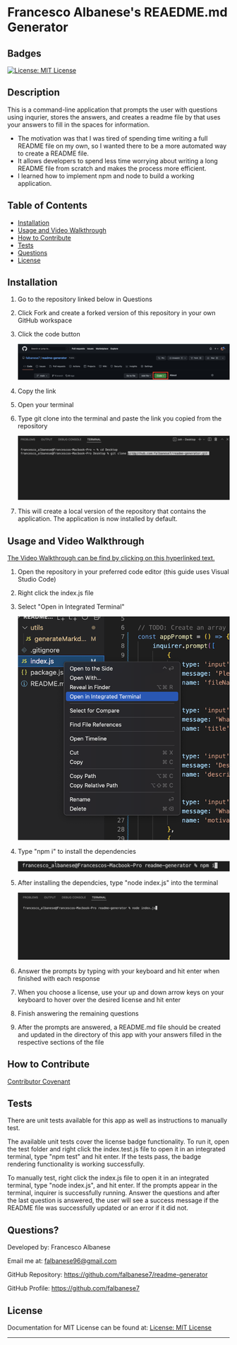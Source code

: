 # Francesco Albanese's REAEDME.md Generator

## Badges

[![License: MIT License](https://img.shields.io/badge/license-MIT%20License-blue)](https://choosealicense.com/licenses/mit/)

## Description

This is a command-line application that prompts the user with questions using inqurier, stores the answers, and creates a readme file by that uses your answers to fill in the spaces for information.

- The motivation was that I was tired of spending time writing a full README file on my own, so I wanted there to be a more automated way to create a README file.
- It allows developers to spend less time worrying about writing a long README file from scratch and makes the process more efficient.
- I learned how to implement npm and node to build a working application.

## Table of Contents

- [Installation](#installation)
- [Usage and Video Walkthrough](#usage-and-video-walkthrough)
- [How to Contribute](#how-to-contribute)
- [Tests](#tests)
- [Questions](#questions)
- [License](#license)

## Installation

1. Go to the repository linked below in Questions
2. Click Fork and create a forked version of this repository in your own GitHub workspace
3. Click the code button

   ![Highlighting code button](images/Screen%20Shot%202022-05-19%20at%201.15.05%20AM.png)

4. Copy the link
5. Open your terminal
6. Type git clone into the terminal and paste the link you copied from the repository

   ![git clone typed in terminal](images/Screen%20Shot%202022-05-19%20at%201.17.01%20AM.png)

7. This will create a local version of the repository that contains the application. The application is now installed by default.

## Usage and Video Walkthrough

[The Video Walkthrough can be find by clicking on this hyperlinked text.](https://drive.google.com/file/d/15NFMYy15ognmERclBAMJ_L-mfLQvOVg_/view)

1. Open the repository in your preferred code editor (this guide uses Visual Studio Code)
2. Right click the index.js file
3. Select "Open in Integrated Terminal"

   ![Right clicking index.js for integrated terminal](images/Screen%20Shot%202022-05-19%20at%201.18.29%20AM.png)

4. Type "npm i" to install the dependencies

   ![Typing npm i into terminal](images/Screen%20Shot%202022-05-21%20at%208.17.49%20AM.png)

5. After installing the dependcies, type "node index.js" into the terminal

   ![Typing node index.js into terminal](images/Screen%20Shot%202022-05-19%20at%201.18.44%20AM.png)

6. Answer the prompts by typing with your keyboard and hit enter when finished with each response
7. When you choose a license, use your up and down arrow keys on your keyboard to hover over the desired license and hit enter
8. Finish answering the remaining questions
9. After the prompts are answered, a README.md file should be created and updated in the directory of this app with your answers filled in the respective sections of the file

## How to Contribute

[Contributor Covenant](https://www.contributor-covenant.org/)

## Tests

There are unit tests available for this app as well as instructions to manually test.

The available unit tests cover the license badge functionality. To run it, open the test folder and right click the index.test.js file to open it in an integrated terminal, type "npm test" and hit enter. If the tests pass, the badge rendering functionality is working successfully.

To manually test, right click the index.js file to open it in an integrated terminal, type "node index.js", and hit enter. If the prompts appear in the terminal, inquirer is successfully running. Answer the questions and after the last question is answered, the user will see a success message if the README file was successfully updated or an error if it did not.

## Questions?

Developed by: Francesco Albanese

Email me at: falbanese96@gmail.com

GitHub Repository: https://github.com/falbanese7/readme-generator

GitHub Profile: https://github.com/falbanese7

## License

Documentation for MIT License can be found at:
[License: MIT License](https://choosealicense.com/licenses/mit/)

---
